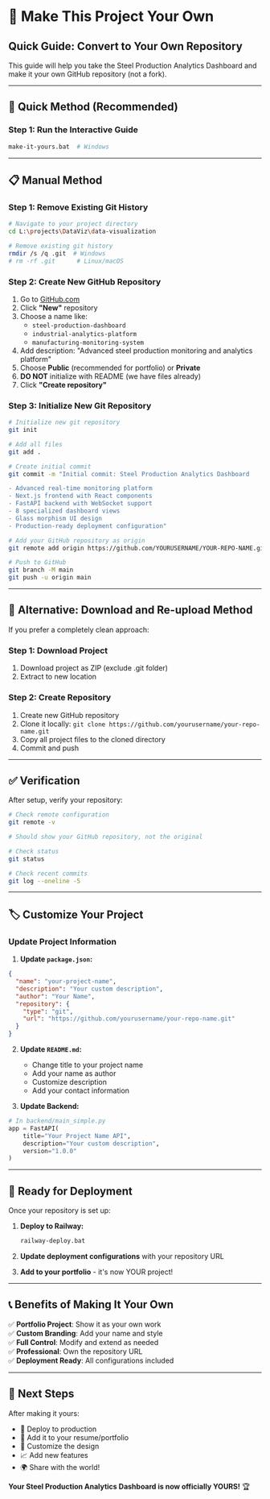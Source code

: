 # 🔄 Make This Project Your Own

## Quick Guide: Convert to Your Own Repository

This guide will help you take the Steel Production Analytics Dashboard and make it your own GitHub repository (not a fork).

---

## 🚀 Quick Method (Recommended)

### Step 1: Run the Interactive Guide
```bash
make-it-yours.bat  # Windows
```

---

## 📋 Manual Method

### Step 1: Remove Existing Git History
```bash
# Navigate to your project directory
cd L:\projects\DataViz\data-visualization

# Remove existing git history
rmdir /s /q .git  # Windows
# rm -rf .git      # Linux/macOS
```

### Step 2: Create New GitHub Repository
1. Go to [GitHub.com](https://github.com)
2. Click **"New"** repository
3. Choose a name like:
   - `steel-production-dashboard`
   - `industrial-analytics-platform`
   - `manufacturing-monitoring-system`
4. Add description: "Advanced steel production monitoring and analytics platform"
5. Choose **Public** (recommended for portfolio) or **Private**
6. **DO NOT** initialize with README (we have files already)
7. Click **"Create repository"**

### Step 3: Initialize New Git Repository
```bash
# Initialize new git repository
git init

# Add all files
git add .

# Create initial commit
git commit -m "Initial commit: Steel Production Analytics Dashboard

- Advanced real-time monitoring platform  
- Next.js frontend with React components
- FastAPI backend with WebSocket support
- 8 specialized dashboard views
- Glass morphism UI design
- Production-ready deployment configuration"

# Add your GitHub repository as origin
git remote add origin https://github.com/YOURUSERNAME/YOUR-REPO-NAME.git

# Push to GitHub
git branch -M main
git push -u origin main
```

---

## 🎯 Alternative: Download and Re-upload Method

If you prefer a completely clean approach:

### Step 1: Download Project
1. Download project as ZIP (exclude .git folder)
2. Extract to new location

### Step 2: Create Repository
1. Create new GitHub repository
2. Clone it locally: `git clone https://github.com/yourusername/your-repo-name.git`
3. Copy all project files to the cloned directory
4. Commit and push

---

## ✅ Verification

After setup, verify your repository:

```bash
# Check remote configuration
git remote -v

# Should show your GitHub repository, not the original

# Check status
git status

# Check recent commits
git log --oneline -5
```

---

## 🏷️ Customize Your Project

### Update Project Information

1. **Update `package.json`:**
```json
{
  "name": "your-project-name",
  "description": "Your custom description",
  "author": "Your Name",
  "repository": {
    "type": "git",
    "url": "https://github.com/yourusername/your-repo-name.git"
  }
}
```

2. **Update `README.md`:**
   - Change title to your project name
   - Add your name as author
   - Customize description
   - Add your contact information

3. **Update Backend:**
```python
# In backend/main_simple.py
app = FastAPI(
    title="Your Project Name API",
    description="Your custom description",
    version="1.0.0"
)
```

---

## 🚀 Ready for Deployment

Once your repository is set up:

1. **Deploy to Railway:**
   ```bash
   railway-deploy.bat
   ```

2. **Update deployment configurations** with your repository URL

3. **Add to your portfolio** - it's now YOUR project!

---

## 📞 Benefits of Making It Your Own

✅ **Portfolio Project**: Show it as your own work  
✅ **Custom Branding**: Add your name and style  
✅ **Full Control**: Modify and extend as needed  
✅ **Professional**: Own the repository URL  
✅ **Deployment Ready**: All configurations included  

---

## 🎉 Next Steps

After making it yours:
- 🚀 Deploy to production
- 📝 Add it to your resume/portfolio
- 🎨 Customize the design
- 📈 Add new features
- 🌍 Share with the world!

**Your Steel Production Analytics Dashboard is now officially YOURS!** 🏆
